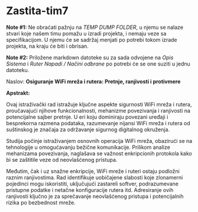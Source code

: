 # Zastita-tim7

**Note #1:** Ne obraćati pažnju na *TEMP DUMP FOLDER*, u njemu se nalaze stvari koje našem timu pomažu u izradi projekta, i nemaju veze sa specifikacijom. U njemu će se sadržaj menjati po potrebi tokom izrade projekta, na kraju će biti i obrisan.

**Note #2:** Priložene markdown datoteke su za sada odvojene na *Opis Sistema* i *Ruter Napadi / Načini odbrane* po potrebi će se one suziti u jednu datoteku.

Naslov: **Osiguranje WiFi mreža i rutera: Pretnje, ranjivosti i protivmere**

**Apstrakt:**

Ovaj istraživački rad istražuje ključne aspekte sigurnosti WiFi mreža i rutera, proučavajući njihove funkcionalnosti, mehanizme povezivanja i ranjivosti na potencijalne sajber pretnje. U eri koju dominiraju povezani uređaji i besprekorna razmena podataka, razumevanje nijansi WiFi mreža i rutera od suštinskog je značaja za održavanje sigurnog digitalnog okruženja.

Studija počinje istraživanjem osnovnih operacija WiFi mreža, obazirući se na tehnologije u omogućavanju bežične komunikacije. Prilikom analize mehanizama povezivanja, naglašava se važnost enkripcionih protokola kako bi se zaštitile veze od neovlašćenog pristupa.

Međutim, čak i uz snažne enkripcije, WiFi mreže i ruteri ostaju podložni raznim ranjivostima. Rad identifikuje uobičajene slabosti koje zlonamerni pojedinci mogu iskoristiti, uključujući zastareli softver, podrazumevane pristupne podatke i netačne konfiguracije rutera itd. Adresiranje ovih ranjivosti ključno je za sprečavanje neovlašćenog pristupa i potencijalnih rizika po bezbednost mreže.